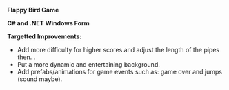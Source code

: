 **Flappy Bird Game**    

**C# and .NET Windows Form**    

**Targetted Improvements:**  
* Add more difficulty for higher scores and adjust the length of the pipes then.  .  
* Put a more dynamic and entertaining background.  
* Add prefabs/animations for game events such as: game over and jumps (sound maybe).  
